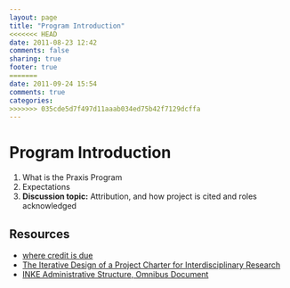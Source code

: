 ```yaml
---
layout: page
title: "Program Introduction"
<<<<<<< HEAD
date: 2011-08-23 12:42
comments: false
sharing: true
footer: true
=======
date: 2011-09-24 15:54
comments: true
categories:
>>>>>>> 035cde5d7f497d11aaab034ed75b42f7129dcffa
---
```



# Program Introduction

1. What is the Praxis Program
2. Expectations
3. **Discussion topic:** Attribution, and how project is cited and roles
   acknowledged

## Resources

* [where credit is due][1]
* [The Iterative Design of a Project Charter for Interdisciplinary Research][2]
* [INKE Administrative Structure, Omnibus Document][3]


[1]: http://nowviskie.org/2011/where-credit-is-due/ "where credit is due"
[2]: http://mtroyal.academia.edu/MilenaRadzikowska/Papers/326958/The_Iterative_Design_of_a_Project_Charter_for_Interdisciplinary_Research "The Iterative Design of a Project Charter for Interdisciplinary Research"
[3]: http://journals.uvic.ca/index.php/INKE/article/view/546/245 "INKE Administrative Structure, Omnibus Document"
